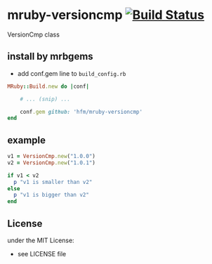 # mruby-versioncmp   [![Build Status](https://travis-ci.org/hfm/mruby-versioncmp.svg?branch=master)](https://travis-ci.org/hfm/mruby-versioncmp)
VersionCmp class
## install by mrbgems
- add conf.gem line to `build_config.rb`

```ruby
MRuby::Build.new do |conf|

    # ... (snip) ...

    conf.gem github: 'hfm/mruby-versioncmp'
end
```
## example
```ruby
v1 = VersionCmp.new("1.0.0")
v2 = VersionCmp.new("1.0.1")

if v1 < v2
  p "v1 is smaller than v2"
else
  p "v1 is bigger than v2"
end
```

## License
under the MIT License:
- see LICENSE file
